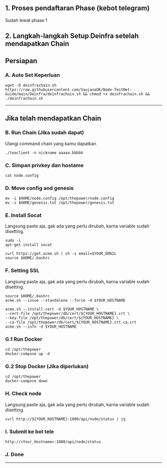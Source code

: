 ## 1. Proses pendaftaran Phase (kebot telegram)
Sudah lewat phase 1
## 2. Langkah-langkah Setup Deinfra setelah mendapatkan Chain

## Persiapan
### A. Auto Set Keperluan
```
wget -O deinfrachain.sh https://raw.githubusercontent.com/SaujanaOK/Node-TestNet-Guide/main/Deinfra/deinfrachain.sh && chmod +x deinfrachain.sh && ./deinfrachain.sh
```
______________________________

## Jika telah mendapatkan Chain
### B. Run Chain (Jika sudah dapat)
Ulangi command chain yang kamu dapatkan
```
./teaclient -n nickname aaaaa.bbbbb
```

### C. Simpan privkey dan hostame
```
cat node.config
```
### D. Move config and genesis
```
mv -i $HOME/node.config /opt/thepower/node.config
mv -i $HOME/genesis.txt /opt/thepower/genesis.txt
```
### E. Install Socat
Langsung paste aja, gak ada yang perlu dirubah, karna variable sudah disetting.
```
sudo -i
apt-get install socat
```
```
curl https://get.acme.sh | sh -s email=$YOUR_EMAIL
source $HOME/.bashrc
```
### F. Setting SSL
Langsung paste aja, gak ada yang perlu dirubah, karna variable sudah disetting.
```
source $HOME/.bashrc
acme.sh --issue --standalone --force -d $YOUR_HOSTNAME
```
```
acme.sh --install-cert -d $YOUR_HOSTNAME \
--cert-file /opt/thepower/db/cert/${YOUR_HOSTNAME}.crt \
--key-file /opt/thepower/db/cert/${YOUR_HOSTNAME} \
--ca-file /opt/thepower/db/cert/${YOUR_HOSTNAME}.crt.ca.crt
acme.sh --info -d $YOUR_HOSTNAME
```

### G.1 Run Docker
```
cd /opt/thepower
docker-compose up -d
```

### G.2 Stop Docker (Jika diperlukan)
```
cd /opt/thepower
docker-compose down
```

### H. Check node
Langsung paste aja, gak ada yang perlu dirubah, karna variable sudah disetting.
```
curl http://${YOUR_HOSTNAME}:1080/api/node/status | jq
```

### I. Submit ke bot tele

```
http://<Your_Hostname>:1080/api/node/status
```
### J. Done

______________________________
